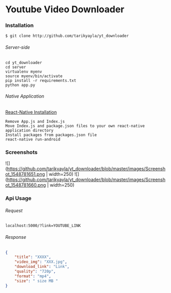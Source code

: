 #  Youtube Video Downloader

### Installation 
`$ git clone http://github.com/tarikyayla/yt_downloader`

###### Server-side 

```shell
cd yt_downloader
cd server
virtualenv myenv
source myenv/bin/activate
pip install -r requirements.txt
python app.py
```





###### Native Application

[React-Native Installation](https://facebook.github.io/react-native/docs/getting-started "React-Native Installation")

```shell
Remove App.js and Index.js
Move Index.js and package.json files to your own react-native application directory
Install packages from packages.json file
react-native run-android

```
### Screenshots
![](https://github.com/tarikyayla/yt_downloader/blob/master/images/Screenshot_1548781651.png | width=250)
![](https://github.com/tarikyayla/yt_downloader/blob/master/images/Screenshot_1548781660.png | width=250)


### Api Usage 
###### Request
`localhost:5000/?link=YOUTUBE_LINK`
###### Response
```json
{
	"title": "XXXX",
	"video_img": "XXX.jpg",
	"download_link": "Link",
	"quality": "720p",
	"format": "mp4",
	"size": " size MB "
}
```
